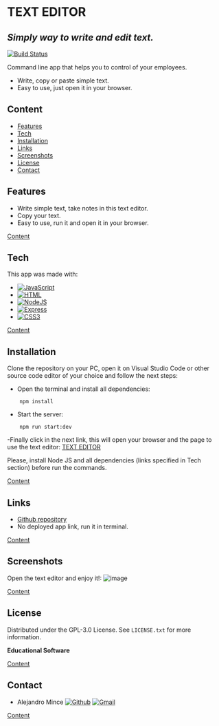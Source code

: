 # TEXT EDITOR
## _Simply way to write and edit text._

[![Build Status](https://travis-ci.org/joemccann/dillinger.svg?branch=master)](https://travis-ci.org/joemccann/dillinger)

Command line app that helps you to control of your employees.
- Write, copy or paste simple text.
- Easy to use, just open it in your browser.

## Content
- [Features](#Features)
- [Tech](#Tech)
- [Installation](#Installation)
- [Links](#Links)
- [Screenshots](#Screenshots)
- [License](#License)
- [Contact](#Contact)

## Features

- Write simple text, take notes in this text editor.
- Copy your text.
- Easy to use, run it and open it in your browser.

[Content](#Content)

## Tech

This app was made with:

* [![JavaScript][JavaScript]][JavaScript-url]
* [![HTML][HTML]][HTML-url]
* [![NodeJS][Node.js]][Node.js-url]
* [![Express][Express]][Express-url]
* [![CSS3][CSS3]][CSS3-url]

[Content](#Content)

## Installation

Clone the repository on your PC, open it on Visual Studio Code or other source code editor of your choice and follow the next steps:
- Open the terminal and install all dependencies:
```
    npm install
```

- Start the server:
```
    npm run start:dev
```

-Finally click in the next link, this will open your browser and the page to use the text editor:
[TEXT EDITOR](http://localhost:3000/)

Please, install Node JS and all dependencies (links specified in Tech section) before run the commands.

[Content](#Content)

## Links

- [Github repository](https://github.com/aletsmc07/TextEditor)
- No deployed app link, run it in terminal.

[Content](#Content)

## Screenshots

Open the text editor and enjoy it!:
![image](https://user-images.githubusercontent.com/107447818/204252436-b84bbafa-4840-4726-ad28-8891d0a73629.png)

[Content](#Content)

## License

Distributed under the GPL-3.0 License. See `LICENSE.txt` for more information.

**Educational Software**

[Content](#Content)

## Contact

- Alejandro Mince [![Github][aletsmc07]][Github6-url] [![Gmail][gmail6]][gmail6-url]

[Content](#Content)


<!-- SHIELDS -->
[JavaScript]: https://img.shields.io/badge/JavaScript-F7DF1E?style=for-the-badge&logo=JavaScript&logoColor=black
[JavaScript-url]: https://developer.mozilla.org/es/docs/Web/JavaScript
[HTML]: https://img.shields.io/badge/HTML5-E34F26?style=for-the-badge&logo=HTML5&logoColor=white
[HTML-url]: https://developer.mozilla.org/es/docs/Web/HTML
[Node.js]: https://img.shields.io/badge/Node.js-339933?style=for-the-badge&logo=Node.js&logoColor=white
[Node.js-url]: https://nodejs.org/en/
[Express]: https://img.shields.io/badge/Express-000000?style=for-the-badge&logo=Express&logoColor=white
[Express-url]: https://expressjs.com/
[CSS3]: https://img.shields.io/badge/CSS3-1572b6?style=for-the-badge&logo=CSS3&logoColor=white
[CSS3-url]: https://developer.mozilla.org/es/docs/Web/CSS

[aletsmc07]: https://img.shields.io/badge/aletsmc07-181717?style=for-the-badge&logo=Github&logoColor=white
[Github6-url]: https://github.com/aletsmc07
[gmail6]: https://img.shields.io/badge/alejandro.mince07@gmail.com-EA4335?style=for-the-badge&logo=Gmail&logoColor=white
[gmail6-url]: mailto:alejandro.mince07@gmail.com

